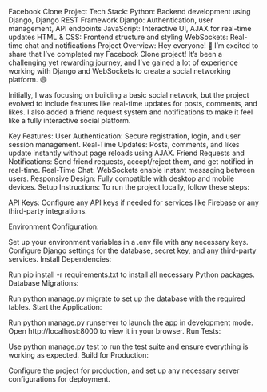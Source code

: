 Facebook Clone Project
Tech Stack:
Python: Backend development using Django, Django REST Framework
Django: Authentication, user management, API endpoints
JavaScript: Interactive UI, AJAX for real-time updates
HTML & CSS: Frontend structure and styling
WebSockets: Real-time chat and notifications
Project Overview:
Hey everyone! 🎉 I’m excited to share that I’ve completed my Facebook Clone project! It’s been a challenging yet rewarding journey, and I’ve gained a lot of experience working with Django and WebSockets to create a social networking platform. 😅

Initially, I was focusing on building a basic social network, but the project evolved to include features like real-time updates for posts, comments, and likes. I also added a friend request system and notifications to make it feel like a fully interactive social platform.

Key Features:
User Authentication: Secure registration, login, and user session management.
Real-Time Updates: Posts, comments, and likes update instantly without page reloads using AJAX.
Friend Requests and Notifications: Send friend requests, accept/reject them, and get notified in real-time.
Real-Time Chat: WebSockets enable instant messaging between users.
Responsive Design: Fully compatible with desktop and mobile devices.
Setup Instructions:
To run the project locally, follow these steps:

API Keys: Configure any API keys if needed for services like Firebase or any third-party integrations.

Environment Configuration:

Set up your environment variables in a .env file with any necessary keys.
Configure Django settings for the database, secret key, and any third-party services.
Install Dependencies:

Run pip install -r requirements.txt to install all necessary Python packages.
Database Migrations:

Run python manage.py migrate to set up the database with the required tables.
Start the Application:

Run python manage.py runserver to launch the app in development mode.
Open http://localhost:8000 to view it in your browser.
Run Tests:

Use python manage.py test to run the test suite and ensure everything is working as expected.
Build for Production:

Configure the project for production, and set up any necessary server configurations for deployment.
